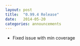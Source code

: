 ```yaml
---
layout: post
title:  "0.99.4 Release"
date:   2014-05-20
categories: announcements
---
```


* Fixed issue with min coverage

